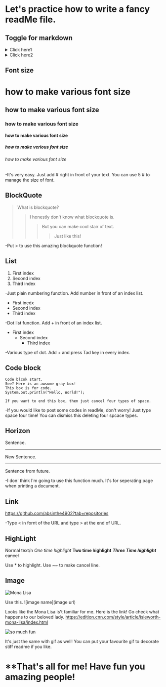 Let's practice how to write a fancy readMe file.
================================================


Toggle for markdown
---------
<details>
<summary>Click here1</summary>
```
System.out.println("this is number one toggle"
```
</details>

<details>
<summary>Click here2</summary>
```
System.out.println("I think I can hide my long long css code using this")
```
</details>


Font size
---------
# how to make various font size
## how to make various font size
### how to make various font size
#### how to make various font size
##### how to make verious font size
###### how to make various font size

-It's very easy. Just add # right in front of your text. You can use 5 # to manage the size of font. 


BlockQuote 
----------
> What is blockquote? 
>> I honestly don't know what blockquote is. 
>>> But you can make cool stair of text. 
>>>> Just like this! 

-Put > to use this amazing blockquote function!


List
----
1. First index
2. Second index
3. Third index

-Just plain numbering function. Add number in front of an index list.

+ First inedx
+ Second index
 + Third index

-Dot list function. Add + in front of an index list.

- First index
  - Second index
    - Third index

-Various type of dot. Add + and press Tad key in every index. 



Code block
----------
    Code blcok start.
    See? Here is an awsome gray box!
    This box is for code. 
    System.out.println("Hello, World!");
    
    If you want to end this box, then just cancel four types of space. 

-If you would like to post some codes in readMe, don't worry! Just type space four time! You can dismiss this deleting four spcace types.



Horizon 
--------

Sentence. 
***
New Sentence.
***
Sentence from future. 


-I don' think I'm going to use this function much. It's for seperating page when  printing a document.



Link
----

<https://github.com/absinthe4902?tab=repositories>

-Type < in fornt of the URL and type > at the end of URL. 


HighLight
---------
Normal text/n
*One time highlight* 
**Two time highlight**
***Three Time highlight***
~~cancel~~


Use * to highlight. Use ~~ to make cancel line.


Image
-----

![Mona Lisa](https://dynaimage.cdn.cnn.com/cnn/q_auto,w_1901,c_fill,g_auto,h_1069,ar_16:9/http%3A%2F%2Fcdn.cnn.com%2Fcnnnext%2Fdam%2Fassets%2F190906133333-isleworth-mona-lisa-crop.jpg)

Use this. 
![image name](image url)

Looks like the Mona Lisa is't familiar for me. Here is the link! Go check what happens to our beloved lady. 
<https://edition.cnn.com/style/article/isleworth-mona-lisa/index.html>



![so much fun](https://media.giphy.com/media/xT0BKiK5sOCVdBUhiM/giphy.gif)

It's just the same with gif as well! You can put your favourite gif to decorate stiff readme if  you like.


# **That's all for me! Have fun you amazing people!
